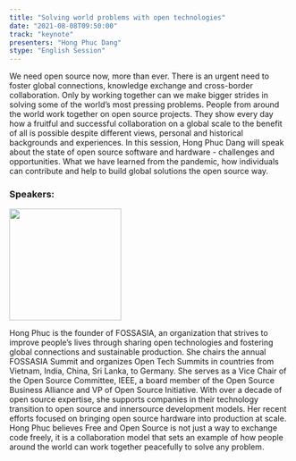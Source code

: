 ```yaml
---
title: "Solving world problems with open technologies"
date: "2021-08-08T09:50:00"
track: "keynote"
presenters: "Hong Phuc Dang"
stype: "English Session"
---
```

We need open source now, more than ever. There is an urgent need to foster global connections, knowledge exchange and cross-border collaboration. Only by working together can we make bigger strides in solving some of the world’s most pressing problems. People from around the world work together on open source projects. They show every day how a fruitful and successful collaboration on a global scale to the benefit of all is possible despite different views, personal and historical backgrounds and experiences. In this session, Hong Phuc Dang will speak about the state of open source software and hardware - challenges and opportunities. What we have learned from the pandemic, how individuals can contribute and help to build global solutions the open source way.

### Speakers:

<img src="images/speaker/Hong-PhucDang.png" width="200"/>

Hong Phuc is the founder of FOSSASIA, an organization that strives to improve people’s lives through sharing open technologies and fostering global connections and sustainable production. She chairs the annual FOSSASIA Summit and organizes Open Tech Summits in countries from Vietnam, India, China, Sri Lanka, to Germany. She serves as a Vice Chair of the Open Source Committee, IEEE, a board member of the Open Source Business Alliance and VP of Open Source Initiative. With over a decade of open source expertise, she supports companies in their technology transition to open source and innersource development models. Her recent efforts focused on bringing open source hardware into production at scale. Hong Phuc believes Free and Open Source is not just a way to exchange code freely, it is a collaboration model that sets an example of how people around the world can work together peacefully to solve any problem.
